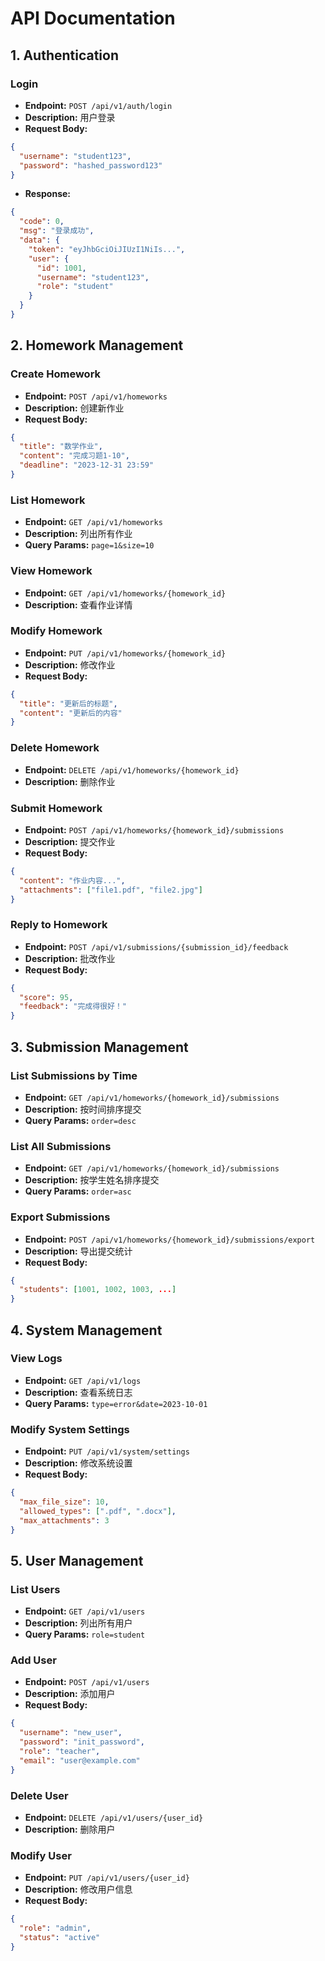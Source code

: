 # API Documentation

## 1. Authentication

### Login
- **Endpoint:** `POST /api/v1/auth/login`
- **Description:** 用户登录
- **Request Body:**
```json
{
  "username": "student123",
  "password": "hashed_password123"
}
```
- **Response:**
```json
{
  "code": 0,
  "msg": "登录成功",
  "data": {
    "token": "eyJhbGciOiJIUzI1NiIs...",
    "user": {
      "id": 1001,
      "username": "student123",
      "role": "student"
    }
  }
}
```

## 2. Homework Management

### Create Homework
- **Endpoint:** `POST /api/v1/homeworks`
- **Description:** 创建新作业
- **Request Body:**
```json
{
  "title": "数学作业",
  "content": "完成习题1-10",
  "deadline": "2023-12-31 23:59"
}
```

### List Homework
- **Endpoint:** `GET /api/v1/homeworks`
- **Description:** 列出所有作业
- **Query Params:** `page=1&size=10`

### View Homework
- **Endpoint:** `GET /api/v1/homeworks/{homework_id}`
- **Description:** 查看作业详情

### Modify Homework
- **Endpoint:** `PUT /api/v1/homeworks/{homework_id}`
- **Description:** 修改作业
- **Request Body:**
```json
{
  "title": "更新后的标题",
  "content": "更新后的内容"
}
```

### Delete Homework
- **Endpoint:** `DELETE /api/v1/homeworks/{homework_id}`
- **Description:** 删除作业

### Submit Homework
- **Endpoint:** `POST /api/v1/homeworks/{homework_id}/submissions`
- **Description:** 提交作业
- **Request Body:**
```json
{
  "content": "作业内容...",
  "attachments": ["file1.pdf", "file2.jpg"]
}
```

### Reply to Homework
- **Endpoint:** `POST /api/v1/submissions/{submission_id}/feedback`
- **Description:** 批改作业
- **Request Body:**
```json
{
  "score": 95,
  "feedback": "完成得很好！"
}
```

## 3. Submission Management

### List Submissions by Time
- **Endpoint:** `GET /api/v1/homeworks/{homework_id}/submissions`
- **Description:** 按时间排序提交
- **Query Params:** `order=desc`

### List All Submissions
- **Endpoint:** `GET /api/v1/homeworks/{homework_id}/submissions`
- **Description:** 按学生姓名排序提交
- **Query Params:** `order=asc`

### Export Submissions
- **Endpoint:** `POST /api/v1/homeworks/{homework_id}/submissions/export`
- **Description:** 导出提交统计
- **Request Body:**
```json
{
  "students": [1001, 1002, 1003, ...]
}
```

## 4. System Management

### View Logs
- **Endpoint:** `GET /api/v1/logs`
- **Description:** 查看系统日志
- **Query Params:** `type=error&date=2023-10-01`

### Modify System Settings
- **Endpoint:** `PUT /api/v1/system/settings`
- **Description:** 修改系统设置
- **Request Body:**
```json
{
  "max_file_size": 10,
  "allowed_types": [".pdf", ".docx"],
  "max_attachments": 3
}
```

## 5. User Management

### List Users
- **Endpoint:** `GET /api/v1/users`
- **Description:** 列出所有用户
- **Query Params:** `role=student`

### Add User
- **Endpoint:** `POST /api/v1/users`
- **Description:** 添加用户
- **Request Body:**
```json
{
  "username": "new_user",
  "password": "init_password",
  "role": "teacher",
  "email": "user@example.com"
}
```

### Delete User
- **Endpoint:** `DELETE /api/v1/users/{user_id}`
- **Description:** 删除用户

### Modify User
- **Endpoint:** `PUT /api/v1/users/{user_id}`
- **Description:** 修改用户信息
- **Request Body:**
```json
{
  "role": "admin",
  "status": "active"
}
```
